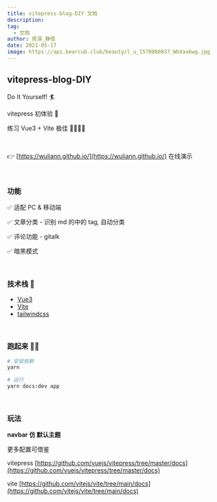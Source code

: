 ```yaml
---
title: vitepress-blog-DIY 文档
description:
tag:
  - 文档
author: 夜深_静悟
date: 2021-05-17
image: https://api.bearcub.club/beauty/l_u_1570860837_WbXaa6wg.jpg
---
```


## vitepress-blog-DIY

Do It Yourself! :surfer:

vitepress 初体验 :revolving_hearts:

练习 Vue3 + Vite 极佳 🙋‍♀️🙋‍♂️

<br>

👉 [https://wuliann.github.io/](https://wuliann.github.io/) 在线演示

<br>

### 功能

✅ 适配 PC & 移动端

✅ 文章分类 - 识别 md 的中的 tag, 自动分类

✅ 评论功能 - gitalk

✅ 暗黑模式

<br>

### 技术栈 :wrench:

- [Vue3](https://v3.cn.vuejs.org/)
- [Vite](https://cn.vitejs.dev/)
- [tailwindcss](https://www.tailwindcss.cn/docs)

<br>

### 跑起来 🏃‍♂️

```sh
# 安装依赖
yarn

# 运行
yarn docs:dev app
```

<br>

### 玩法

**navbar 仿 默认主题**

更多配置可借鉴

vitepress [https://github.com/vuejs/vitepress/tree/master/docs](https://github.com/vuejs/vitepress/tree/master/docs)

vite [https://github.com/vitejs/vite/tree/main/docs](https://github.com/vitejs/vite/tree/main/docs)
